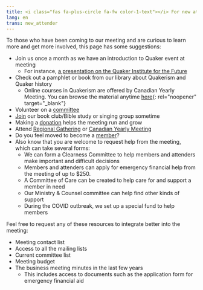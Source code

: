 ```yaml
---
title: <i class="fas fa-plus-circle fa-fw color-1-text"></i> For new attenders
lang: en
trans: new_attender
---
```

To those who have been coming to our meeting and are curious to learn more and get more involved, this page has some suggestions: 

* Join us once a month as we have an introduction to Quaker event at meeting
  * For instance, [a presentation on the Quaker Institute for the Future](http://localhost:4000/2020/04/14/quaker-institute-future.html)
* Check out a pamphlet or book from our library about Quakerism and Quaker history
  * Online courses in Quakerism are offered by Canadian Yearly Meeting. You can browse the material anytime [here](http://quaker.ca/resources/education/#Introduction_to_Quakers_and_Friends_Ways){: rel="noopener" target="_blank"}
* Volunteer on a [committee](/committees.html)
* [Join](/contact.html) our book club/Bible study or singing group sometime
* Making a [donation](donate.html) helps the meeting run and grow
* Attend [Regional Gathering](stlawrence.quaker.ca) or [Canadian Yearly Meeting](quaker.ca)
* Do you feel moved to become a [member](/membership.html)?
* Also know that you are welcome to request help from the meeting, which can take several forms:
  * We can form a Clearness Committee to help members and attenders make important and difficult decisions
  * Members and attenders can apply for emergency financial help from the meeting of up to $250.
  * A Committee of Care can be created to help care for and support a member in need
  * Our Ministry & Counsel committee can help find other kinds of support
  * During the COVID outbreak, we set up a special fund to help members

Feel free to request any of these resources to integrate better into the meeting:
* Meeting contact list
* Access to all the mailing lists
* Current committee list
* Meeting budget
* The business meeting minutes in the last few years
  * This includes access to documents such as the application form for emergency financial aid 
